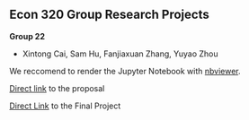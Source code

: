 ## Econ 320 Group Research Projects

**Group 22**

- Xintong Cai, Sam Hu, Fanjiaxuan Zhang, Yuyao Zhou

We reccomend to render the Jupyter Notebook with [nbviewer](https://nbviewer.jupyter.org/github/Fjx-dylanZ/econ320).

[Direct link](https://nbviewer.jupyter.org/github/Fjx-dylanZ/econ320/blob/main/Proposal/Research%20Proposal%20-%20Group%2022.ipynb) to the proposal

[Direct Link](https://nbviewer.jupyter.org/github/Fjx-dylanZ/econ320/blob/main/Final%20Project/Final%20Project%20by%20group%2022.ipynb) to the Final Project